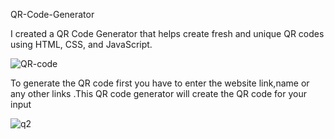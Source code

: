 QR-Code-Generator

I created a QR Code Generator that helps create fresh and unique QR codes using HTML, CSS, and JavaScript.

![QR-code](https://github.com/user-attachments/assets/2fdd1111-7ea4-4260-a706-e6b70e4fce37)

To generate the QR code first you have to enter the website link,name or any other links .This QR code generator will create the QR code for your input

![q2](https://github.com/user-attachments/assets/68c61080-4e9a-4357-8121-670dbb2fd229)

